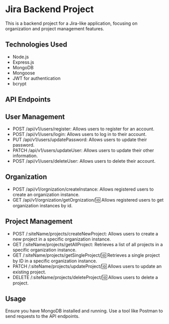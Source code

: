 # Jira Backend Project

This is a backend project for a Jira-like application, focusing on organization and project management features.

## Technologies Used

- Node.js
- Express.js
- MongoDB
- Mongoose
- JWT for authentication
- bcrypt

## API Endpoints

## User Management
- POST /api/v1/users/register: Allows users to register for an account.
- POST /api/v1/users/login: Allows users to log in to their account.
- PUT /api/v1/users/updatePassword: Allows users to update their password.
- PATCH /api/v1/users/updateUser: Allows users to update their other information.
- POST /api/v1/users/deleteUser: Allows users to delete their account.

## Organization
- POST /api/v1/orgnization/createInstance: Allows registered users to create an organization instance.
- GET /api/v1/orgnization/getOrgnization/:id: Allows registered users to get organization instances by id.

## Project Management
- POST /:siteName/projects/createNewProject: Allows users to create a new project in a specific organization instance.
- GET /:siteName/projects/getAllProject: Retrieves a list of all projects in a specific organization instance.
- GET /:siteName/projects/getSingleProject/:id: Retrieves a single project by ID in a specific organization instance.
- PATCH /:siteName/projects/updateProject/:id: Allows users to update an existing project.
- DELETE /:siteName/projects/deleteProject/:id: Allows users to delete a project.

## Usage
Ensure you have MongoDB installed and running.
Use a tool like Postman to send requests to the API endpoints.

